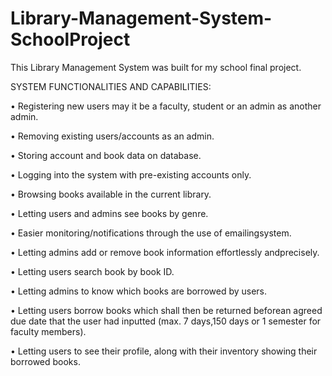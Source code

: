 # Library-Management-System-SchoolProject
This Library Management System was built for my school final project. 

SYSTEM FUNCTIONALITIES AND CAPABILITIES:

• Registering new users may it be a faculty, student or an admin as another admin.

• Removing existing users/accounts as an admin.

• Storing account and book data on database.

• Logging into the system with pre-existing accounts only.

• Browsing books available in the current library.

• Letting users and admins see books by genre.

• Easier monitoring/notifications through the use of emailingsystem.

• Letting admins add or remove book information effortlessly andprecisely.

• Letting users search book by book ID.

• Letting admins to know which books are borrowed by users.

• Letting users borrow books which shall then be returned beforean agreed due date that the user had inputted (max. 7 days,150 days or 1 semester for faculty members).

• Letting users to see their profile, along with their inventory showing their borrowed books.
